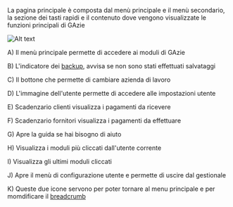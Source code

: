 La pagina principale è composta dal menù principale e il menù secondario, la sezione dei tasti rapidi e il contenuto dove vengono visualizzate le funzioni principali di GAzie

![Alt text](_contenuti/immagini/2018-09-26_21h51_14.png)

A) Il menù principale permette di accedere ai moduli di GAzie

B) L'indicatore dei [backup](./003%20-%20Aggiornamento/01..%20Backup.md "vai alla pagina backup"), avvisa se non sono stati effettuati salvataggi

C) Il bottone che permette di cambiare azienda di lavoro

D) L'immagine dell'utente permette di accedere alle impostazioni utente

E) Scadenzario clienti visualizza i pagamenti da ricevere

F) Scadenzario fornitori visualizza i pagamenti da effettuare

G) Apre la guida se hai bisogno di aiuto

H) Visualizza i moduli più cliccati dall'utente corrente

I) Visualizza gli ultimi moduli cliccati

J) Apre il menù di configurazione utente e permette di uscire dal gestionale

K) Queste due icone servono per poter tornare al menu principale e per momdificare il [breadcrumb](./005%20-%20Interfaccia%20LTE/07..%20Men%C3%B9%20breadcrumb.md "vai alla pagina menu breadcrumb")
